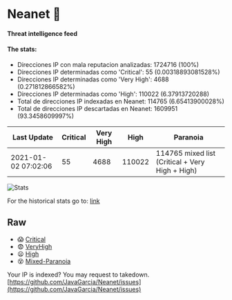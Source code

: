 # Neanet :hocho:
#### Threat intelligence feed
#### The stats:

- Direcciones IP con mala reputacion analizadas: 1724716 (100%)
- Direcciones IP determinadas como 'Critical':  55 (0.00318893081528%)
- Direcciones IP determinadas como 'Very High':  4688 (0.271812866582%)
- Direcciones IP determinadas como 'High':  110022 (6.37913720288)
- Total de direcciones IP indexadas en Neanet:  114765 (6.65413900028%)
- Total de direcciones IP descartadas en Neanet:  1609951 (93.3458609997%)

| Last Update | Critical | Very High | High | Paranoia |
| --- | --- | --- | --- | --- |
| 2021-01-02 07:02:06 | 55 | 4688 | 110022 | 114765 mixed list (Critical + Very High + High)|

![Stats](https://docs.google.com/spreadsheets/d/e/2PACX-1vSnaNMIXVabIpDJjufMlzH7poXnshF3mgd8Is1g9ytUEzVsP5my4Trn8f-xkoLLQ38xpL3HtmUexLo6/pubchart?oid=501124687&format=image)

For the historical stats go to: [link](/stats.csv)
## Raw
- :scream: [Critical](https://raw.githubusercontent.com/JavaGarcia/Neanet/master/blacklists/neanet_critical.txt)
- :fearful: [VeryHigh](https://raw.githubusercontent.com/JavaGarcia/Neanet/master/blacklists/neanet_veryHigh.txtt)
- :frowning: [High](https://raw.githubusercontent.com/JavaGarcia/Neanet/master/blacklists/neanet_high.txt)
- :dizzy_face: [Mixed-Paranoia](https://raw.githubusercontent.com/JavaGarcia/Neanet/master/blacklists/neanet_all.txt)


Your IP is indexed? You may request to takedown. [https://github.com/JavaGarcia/Neanet/issues](https://github.com/JavaGarcia/Neanet/issues)













































































































































































































































































































































































































































































































































































































































































































































































































































































































































































































































































































































































































































































































































































































































































































































































































































































































































































































































































































































































































































































































































































































































































































































































































































































































































































































































































































































































































































































































































































































































































































































































































































































































































